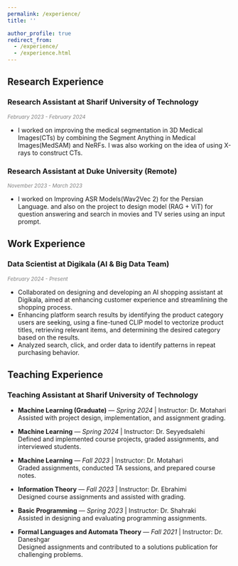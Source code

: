 ```yaml
---
permalink: /experience/
title: ''

author_profile: true
redirect_from: 
  - /experience/
  - /experience.html
---
```


## **Research Experience**

### **Research Assistant at Sharif University of Technology**  
*<span style="font-size: smaller; color: gray;"> February 2023 - February 2024</span>*  
- I worked on improving the medical segmentation in 3D Medical Images(CTs) by combining the Segment Anything in Medical Images(MedSAM) and NeRFs. I was also working on the idea of using X-rays to construct CTs.

### **Research Assistant at Duke University (Remote)**  
*<span style="font-size: smaller; color: gray;"> November 2023 - March 2023</span>*  
- I worked on Improving ASR Models(Wav2Vec 2) for the Persian Language. and also on the project to design model (RAG + ViT) for question answering and search in movies and TV series using an input prompt. 



## **Work Experience**

### **Data Scientist at Digikala (AI & Big Data Team)**  
*<span style="font-size: smaller; color: gray;"> February 2024 - Present</span>*
- Collaborated on designing and developing an AI shopping assistant at Digikala, aimed at enhancing customer experience and streamlining the shopping process.
- Enhancing platform search results by identifying the product category users are seeking, using a fine-tuned CLIP model to vectorize product titles, retrieving relevant items, and determining the desired category based on the results. 
- Analyzed search, click, and order data to identify patterns in repeat purchasing behavior.




## **Teaching Experience**

### **Teaching Assistant at Sharif University of Technology**  
- **Machine Learning (Graduate)** — *Spring 2024* | Instructor: Dr. Motahari  
   Assisted with project design, implementation, and assignment grading.  

- **Machine Learning** — *Spring 2024* | Instructor: Dr. Seyyedsalehi  
   Defined and implemented course projects, graded assignments, and interviewed students.  

- **Machine Learning** — *Fall 2023* | Instructor: Dr. Motahari  
   Graded assignments, conducted TA sessions, and prepared course notes.  

- **Information Theory** — *Fall 2023* | Instructor: Dr. Ebrahimi  
   Designed course assignments and assisted with grading.  

- **Basic Programming** — *Spring 2023* | Instructor: Dr. Shahraki  
   Assisted in designing and evaluating programming assignments.  

- **Formal Languages and Automata Theory** — *Fall 2021* | Instructor: Dr. Daneshgar  
   Designed assignments and contributed to a solutions publication for challenging problems.  

